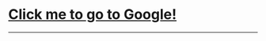 # [Click me to go to Google!](https://xam1dullo.github.io/Art.Design/)

-------------------------------------------
